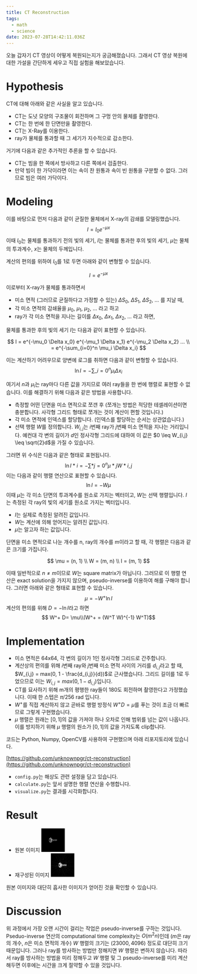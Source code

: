 ```yaml
---
title: CT Reconstruction
tags:
  - math
  - science
date: 2023-07-28T14:42:11.036Z
---
```


오늘 갑자기 CT 영상이 어떻게 복원되는지가 궁금해졌습니다. 그래서 CT 영상 복원에 대한 가설을 간단하게 세우고 직접 실험을 해보았습니다.

# Hypothesis

CT에 대해 아래와 같은 사실을 알고 있습니다.

- CT는 도넛 모양의 구조물이 회전하며 그 구멍 안의 물체를 촬영한다.
- CT는 한 번에 한 단면만을 촬영한다.
- CT는 X-Ray를 이용한다.
- ray가 물체를 통과할 때 그 세기가 지수적으로 감소한다.

거기에 다음과 같은 추가적인 추론을 할 수 있습니다.

- CT는 빔을 한 쪽에서 방사하고 다른 쪽에서 검출한다.
- 만약 빔이 한 가닥이라면 이는 속이 찬 원통과 속이 빈 원통을 구분할 수 없다. 그러므로 빔은 여러 가닥이다.

# Modeling

이를 바탕으로 먼저 다음과 같이 균질한 물체에서 X-ray의 감쇄를 모델링했습니다.
$$ I = I_0 e^{-\mu x} $$
이때 $I_0$는 물체를 통과하기 전의 빛의 세기, $I$는 물체를 통과한 후의 빛의 세기, $\mu$는 물체의 투과계수, $x$는 물체의 두께입니다.

계산의 편의를 위하여 $I_0$를 1로 두면 아래와 같이 변형할 수 있습니다.

$$ I = e^{-\mu x} $$

이로부터 X-ray가 물체를 통과하면서

- 미소 면적 (그러므로 균질하다고 가정할 수 있는) $\Delta S_0$, $\Delta S_1$, $\Delta S_2$, ... 를 지날 때,
- 각 미소 면적의 감쇄율을 $\mu_0$, $\mu_1$, $\mu_2$, ... 라고 하고
- ray가 각 미소 면적을 지나는 길이를 $\Delta x_0$, $\Delta x_1$, $\Delta x_2$, ... 라고 하면,

물체를 통과한 후의 빛의 세기 $I$는 다음과 같이 표현할 수 있습니다.

$$
I = e^{-\mu_0 \Delta x_0} e^{-\mu_1 \Delta x_1} e^{-\mu_2 \Delta x_2} ... \\
= e^{-\sum_{i=0}^n \mu_i \Delta x_i}
$$

이는 계산하기 어려우므로 양변에 로그를 취하면 다음과 같이 변형할 수 있습니다.
$$ \ln I =- \sum\_{i=0}^n \mu_i \Delta x_i$$

여기서 $n$과 $\mu_i$는 ray마다 다른 값을 가지므로 여러 ray들을 한 번에 행렬로 표현할 수 없습니다. 이를 해결하기 위해 다음과 같은 방법을 사용합니다.

- 측정할 어떤 단면을 미소 면적으로 쪼갠 후 (쪼개는 방법은 적당한 테셀레이션이면 충분합니다. 사각형 그리드 형태로 쪼개는 것이 계산이 편할 것입니다.)
- 각 미소 면적에 인덱스를 할당합니다. (인덱스를 할당하는 순서는 상관없습니다.)
- 선택 행렬 $W$를 정의합니다. $W_{i,j}$는 $i$번째 ray가 $j$번째 미소 면적을 지나는 거리입니다. 예컨대 각 변의 길이가 $d$인 정사각형 그리드에 대하여 이 값은 $0 \leq W_{i,j} \leq \sqrt{2}d$을 가질 수 있습니다.

그러면 위 수식은 다음과 같은 형태로 표현됩니다.
$$ \ln I*i = - \sum*{j=0}^n \mu*j W*{i,j}$$
이는 다음과 같이 행렬 연산으로 표현할 수 있습니다.
$$ \ln I = -W\mu$$
이때 $\mu$는 각 미소 단면의 투과계수를 원소로 가지는 벡터이고, $W$는 선택 행렬입니다. $I$는 측정된 각 ray의 빛의 세기를 원소로 가지는 벡터입니다.

- $I$는 실제로 측정된 알려진 값입니다.
- $W$는 계산에 의해 얻어지는 알려진 값입니다.
- $\mu$는 알고자 하는 값입니다.

단면을 미소 면적으로 나눈 개수를 n, ray의 개수를 m이라고 할 때, 각 행렬은 다음과 같은 크기를 가집니다.

$$
\mu = (n, 1) \\
W = (m, n) \\
I = (m, 1)
$$

이때 일반적으로 $n \neq m$이므로 $W$는 square matrix가 아닙니다. 그러므로 이 행렬 연산은 exact solution을 가지지 않으며, pseudo-inverse를 이용하여 해를 구해야 합니다. 그러면 아래와 같은 형태로 표현할 수 있습니다.
$$ \mu = -W^+ \ln I$$
계산의 편의를 위해 $D = -\ln I$라고 하면
$$ W^+ D= \mu\\(W^+ = (W^T W)^{-1} W^T)$$

# Implementation

- 미소 면적은 64x64, 각 변의 길이가 1인 정사각형 그리드로 간주합니다.
- 계산상의 편의를 위해 $i$번째 ray와 $j$번째 미소 면적 사이의 거리를 $d_{i,j}$라고 할 때, $W_{i,j} = max(0, 1 - \frac{d_{i,j}}{d})$로 근사했습니다. 그리드 길이를 1로 두었으므로 이는 $W_{i,j} = max(0, 1 - d_{i,j})$입니다.
- CT를 묘사하기 위해 m개의 평행한 ray들이 180도 회전하며 촬영한다고 가정했습니다. 이때 한 스텝은 $\pi/256$ rad 입니다.
- $W^+$를 직접 계산하지 않고 곧바로 행렬 방정식 $W^+ D= \mu$를 푸는 것이 조금 더 빠르므로 그렇게 구현했습니다.
- $\mu$ 행렬은 원래는 $[0,1]$의 값을 가져야 하나 오차로 인해 범위를 넘는 값이 나옵니다. 이를 방지하기 위해 $\mu$ 행렬의 원소가 $[0,1]$의 값을 가지도록 clip합니다.

코드는 Python, Numpy, OpenCV를 사용하여 구현했으며 아래 리포지토리에 있습니다.

[https://github.com/unknownpgr/ct-reconstruction](https://github.com/unknownpgr/ct-reconstruction)

- `config.py`는 해상도 관련 설정을 담고 있습니다.
- `calculate.py`는 앞서 설명한 행렬 연산을 수행합니다.
- `visualize.py`는 결과를 시각화합니다.

# Result

- 원본 이미지
  ![original](./input.png)
- 재구성된 이미지
  ![reconstructed](./output.png)

원본 이미지와 대단히 흡사한 이미지가 얻어진 것을 확인할 수 있습니다.

# Discussion

위 과정에서 가장 오랜 시간이 걸리는 작업은 pseudo-inverse를 구하는 것입니다. Pseduo-inverse 연산의 computational time complexity는 $O(m^2n)$인데 ($m$은 ray의 개수, $n$은 미소 면적의 개수) $W$ 행렬의 크기는 $(23000, 4096)$ 정도로 대단히 크기 때문입니다. 그러나 ray를 방사하는 방법만 정해지면 $W$ 행렬은 변하지 않습니다. 따라서 ray를 방사하는 방법을 미리 정해두고 $W$ 행렬 및 그 pseudo-inverse를 미리 계산해두면 이후에는 시간을 크게 절약할 수 있을 것입니다.
